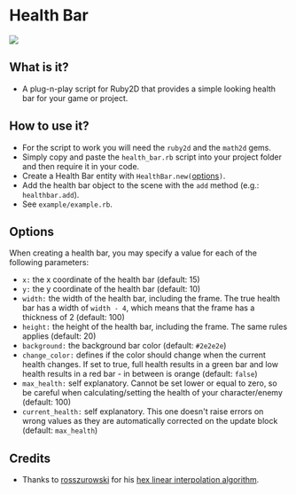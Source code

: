 # Health Bar

![](https://i.imgur.com/mGdoR2S.gif)

## What is it?
  - A plug-n-play script for Ruby2D that provides a simple looking health bar for your game or project.

## How to use it?
  - For the script to work you will need the `ruby2d` and the `math2d` gems.
  - Simply copy and paste the `health_bar.rb` script into your project folder and then require it in your code.
  - Create a Health Bar entity with `HealthBar.new(`[options](#Options)`)`.
  - Add the health bar object to the scene with the `add` method (e.g.: `healthbar.add`).
  - See `example/example.rb`.

## Options
  When creating a health bar, you may specify a value for each of the following parameters:

  * `x:` the x coordinate of the health bar (default: 15)
  * `y:` the y coordinate of the health bar (default: 10)
  * `width:` the width of the health bar, including the frame. The true health bar has a width of `width - 4`, which means that the frame has a thickness of 2 (default: 100)
  * `height:` the height of the health bar, including the frame. The same rules applies (default: 20)
  * `background:` the background bar color (default: `#2e2e2e`)
  * `change_color:` defines if the color should change when the current health changes. If set to true, full health results in a green bar and low health results in a red bar - in between is orange (default: `false`)
  * `max_health:` self explanatory. Cannot be set lower or equal to zero, so be careful when calculating/setting the health of your character/enemy (default: 100)
  * `current_health:` self explanatory. This one doesn't raise errors on wrong values as they are automatically corrected on the update block (default: `max_health`)

## Credits
  - Thanks to [rosszurowski](https://github.com/rosszurowski) for his [hex linear interpolation algorithm](https://gist.github.com/rosszurowski/67f04465c424a9bc0dae).